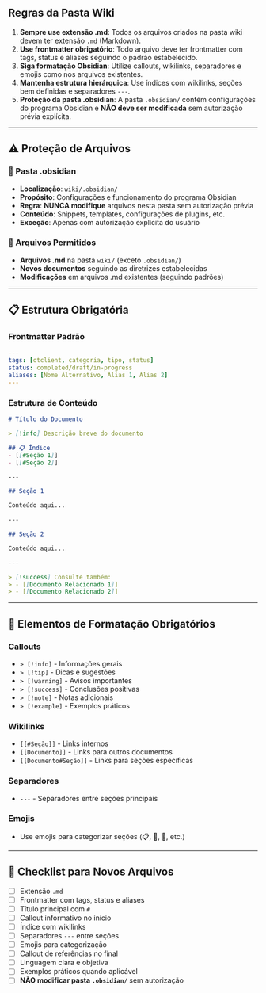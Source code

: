 ## Regras da Pasta Wiki

1. **Sempre use extensão .md**: Todos os arquivos criados na pasta wiki devem ter extensão `.md` (Markdown).
2. **Use frontmatter obrigatório**: Todo arquivo deve ter frontmatter com tags, status e aliases seguindo o padrão estabelecido.
3. **Siga formatação Obsidian**: Utilize callouts, wikilinks, separadores e emojis como nos arquivos existentes.
4. **Mantenha estrutura hierárquica**: Use índices com wikilinks, seções bem definidas e separadores `---`.
5. **Proteção da pasta .obsidian**: A pasta `.obsidian/` contém configurações do programa Obsidian e **NÃO deve ser modificada** sem autorização prévia explícita.

---

## ⚠️ Proteção de Arquivos

### 📁 Pasta .obsidian
- **Localização**: `wiki/.obsidian/`
- **Propósito**: Configurações e funcionamento do programa Obsidian
- **Regra**: **NUNCA modifique** arquivos nesta pasta sem autorização prévia
- **Conteúdo**: Snippets, templates, configurações de plugins, etc.
- **Exceção**: Apenas com autorização explícita do usuário

### 📄 Arquivos Permitidos
- **Arquivos .md** na pasta `wiki/` (exceto `.obsidian/`)
- **Novos documentos** seguindo as diretrizes estabelecidas
- **Modificações** em arquivos .md existentes (seguindo padrões)

---

## 📋 Estrutura Obrigatória

### Frontmatter Padrão
```yaml
---
tags: [otclient, categoria, tipo, status]
status: completed/draft/in-progress
aliases: [Nome Alternativo, Alias 1, Alias 2]
---
```

### Estrutura de Conteúdo
```markdown
# Título do Documento

> [!info] Descrição breve do documento

## 📋 Índice
- [[#Seção 1]]
- [[#Seção 2]]

---

## Seção 1

Conteúdo aqui...

---

## Seção 2

Conteúdo aqui...

---

> [!success] Consulte também:
> - [[Documento Relacionado 1]]
> - [[Documento Relacionado 2]]
```

---

## 🎨 Elementos de Formatação Obrigatórios

### Callouts
- `> [!info]` - Informações gerais
- `> [!tip]` - Dicas e sugestões
- `> [!warning]` - Avisos importantes
- `> [!success]` - Conclusões positivas
- `> [!note]` - Notas adicionais
- `> [!example]` - Exemplos práticos

### Wikilinks
- `[[#Seção]]` - Links internos
- `[[Documento]]` - Links para outros documentos
- `[[Documento#Seção]]` - Links para seções específicas

### Separadores
- `---` - Separadores entre seções principais

### Emojis
- Use emojis para categorizar seções (📋, 🎯, 🔧, etc.)

---

## 📝 Checklist para Novos Arquivos

- [ ] Extensão `.md`
- [ ] Frontmatter com tags, status e aliases
- [ ] Título principal com `#`
- [ ] Callout informativo no início
- [ ] Índice com wikilinks
- [ ] Separadores `---` entre seções
- [ ] Emojis para categorização
- [ ] Callout de referências no final
- [ ] Linguagem clara e objetiva
- [ ] Exemplos práticos quando aplicável
- [ ] **NÃO modificar pasta `.obsidian/`** sem autorização 